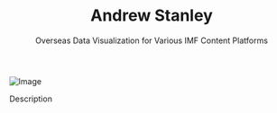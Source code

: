 <!DOCTYPE html>
<html>
<head>
	<title>Andrew Stanley - Data Visualization</title>
	<link rel="stylesheet" type="text/css" href="style.css">
</head>
<body>
	<header>
		<h1>Andrew Stanley</h1>
		<p>Overseas Data Visualization for Various IMF Content Platforms</p>
	</header>
	<section class="grid">
		<div class="box">
			<img src="https://via.placeholder.com/150" alt="Image">
			<p>Description</p>
		</div>
		<!-- Repeat this code for 9 more boxes -->
	</section>
</body>
</html>
